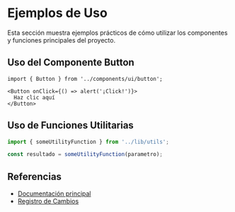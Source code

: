 # Ejemplos de Uso

Esta sección muestra ejemplos prácticos de cómo utilizar los componentes y funciones principales del proyecto.

## Uso del Componente Button

```tsx
import { Button } from '../components/ui/button';

<Button onClick={() => alert('¡Click!')}>
  Haz clic aquí
</Button>
```

## Uso de Funciones Utilitarias

```ts
import { someUtilityFunction } from '../lib/utils';

const resultado = someUtilityFunction(parametro);
```

## Referencias

- [Documentación principal](./README.md)
- [Registro de Cambios](./ChangeLog.md)
